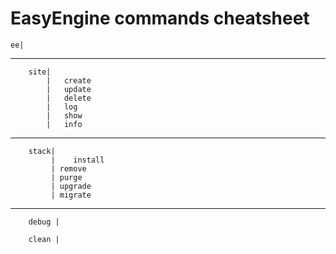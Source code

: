# EasyEngine commands cheatsheet

    ee|
_______________________________________________________________________________
        site|
            |   create
            |   update
            |   delete
            |   log
            |   show
            |   info
_______________________________________________________________________________
        stack|
             |    install
             | remove
             | purge
             | upgrade
             | migrate
________________________________________________________________________________
        debug |

        clean |
